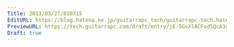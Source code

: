 ```yaml
---
Title: 2013/03/27/010315
EditURL: https://blog.hatena.ne.jp/guitarrapc_tech/guitarrapc-tech.hatenablog.com/atom/entry/6802418398340423944
PreviewURL: https://tech.guitarrapc.com/draft/entry/jE-5GsXlACFod5QcA3nu-yGgoVs
Draft: true
---
```



